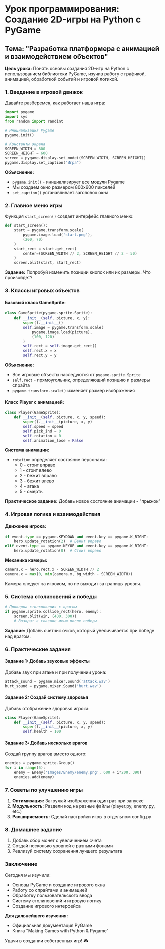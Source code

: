 # Урок программирования: Создание 2D-игры на Python с PyGame

## Тема: "Разработка платформера с анимацией и взаимодействием объектов"

**Цель урока:** Понять основы создания 2D-игр на Python с использованием библиотеки PyGame, изучив работу с графикой, анимацией, обработкой событий и игровой логикой.

### 1. Введение в игровой движок

Давайте разберемся, как работает наша игра:

```python
import pygame
import sys
from random import randint

# Инициализация Pygame
pygame.init()

# Константы экрана
SCREEN_WIDTH = 800
SCREEN_HEIGHT = 600
screen = pygame.display.set_mode((SCREEN_WIDTH, SCREEN_HEIGHT))
pygame.display.set_caption("Игра")
```

**Объяснение:**
- `pygame.init()` - инициализирует все модули Pygame
- Мы создаем окно размером 800x600 пикселей
- `set_caption()` устанавливает заголовок окна

### 2. Главное меню игры

Функция `start_screen()` создает интерфейс главного меню:

```python
def start_screen():
    start = pygame.transform.scale(
        pygame.image.load('start.png'), 
        (200, 70)
    )
    start_rect = start.get_rect(
        center=(SCREEN_WIDTH // 2, SCREEN_HEIGHT // 2 - 50)
    )
    screen.blit(start, start_rect)
```

**Задание:** Попробуй изменить позиции кнопок или их размеры. Что произойдет?

### 3. Классы игровых объектов

#### Базовый класс GameSprite:

```python
class GameSprite(pygame.sprite.Sprite):
    def __init__(self, picture, x, y):
        super().__init__()
        self.image = pygame.transform.scale(
            pygame.image.load(picture), 
            (100, 120)
        )
        self.rect = self.image.get_rect()
        self.rect.x = x
        self.rect.y = y
```

**Объяснение:**
- Все игровые объекты наследуются от `pygame.sprite.Sprite`
- `self.rect` - прямоугольник, определяющий позицию и размеры спрайта
- `pygame.transform.scale()` изменяет размер изображения

#### Класс Player с анимацией:

```python
class Player(GameSprite):
    def __init__(self, picture, x, y, speed):
        super().__init__(picture, x, y)
        self.speed = speed
        self.pick_ind = 0
        self.rotation = 0
        self.animation_lose = False
```

**Система анимации:**
- `rotation` определяет состояние персонажа:
  - 0 - стоит вправо
  - 1 - стоит влево  
  - 2 - бежит вправо
  - 3 - бежит влево
  - 4 - атака
  - 5 - смерть

**Практическое задание:** Добавь новое состояние анимации - "прыжок"

### 4. Игровая логика и взаимодействия

#### Движение игрока:

```python
if event.type == pygame.KEYDOWN and event.key == pygame.K_RIGHT:
    hero.update_rotation(2)  # Бежит вправо
elif event.type == pygame.KEYUP and event.key == pygame.K_RIGHT:
    hero.update_rotation(0)  # Стоит вправо
```

**Механика камеры:**

```python
camera.x = hero.rect.x - SCREEN_WIDTH // 2
camera.x = max(0, min(camera.x, bg_width - SCREEN_WIDTH))
```

Камера следует за игроком, но не выходит за границы уровня.

### 5. Система столкновений и победы

```python
# Проверка столкновения с врагом
if pygame.sprite.collide_rect(hero, enemy):
    screen.blit(win, (400, 300))
    # Возврат в главное меню после победы
```

**Задание:** Добавь счетчик очков, который увеличивается при победе над врагом.

### 6. Практические задания

#### Задание 1: Добавь звуковые эффекты
Добавь звук при атаке и при получении урона:

```python
attack_sound = pygame.mixer.Sound('attack.wav')
hurt_sound = pygame.mixer.Sound('hurt.wav')
```

#### Задание 2: Создай систему здоровья
Добавь отображение здоровья игрока:

```python
class Player(GameSprite):
    def __init__(self, picture, x, y, speed):
        super().__init__(picture, x, y)
        self.health = 100
```

#### Задание 3: Добавь несколько врагов
Создай группу врагов вместо одного:

```python
enemies = pygame.sprite.Group()
for i in range(5):
    enemy = Enemy('Images/Enemy/enemy.png', 600 + i*200, 390)
    enemies.add(enemy)
```

### 7. Советы по улучшению игры

1. **Оптимизация:** Загружай изображения один раз при запуске
2. **Модульность:** Раздели код на разные файлы (player.py, enemy.py, etc.)
3. **Расширяемость:** Сделай настройки игры в отдельном config.py

### 8. Домашнее задание

1. Добавь сбор монет с увеличением счета
2. Создай несколько уровней с разными фонами
3. Реализуй систему сохранения лучшего результата

### Заключение

Сегодня мы изучили:
- Основы PyGame и создание игрового окна
- Работу со спрайтами и анимацией
- Обработку пользовательского ввода
- Систему столкновений и игровую логику
- Создание игрового интерфейса

**Для дальнейшего изучения:**
- Официальная документация PyGame
- Книга "Making Games with Python & Pygame"

Удачи в создании собственных игр! 🎮
